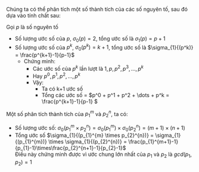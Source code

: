 Chúng ta có thể phân tích một số thành tích của các số nguyên tố, sau đó dựa vào tính chất sau:

Gọi $p$ là số nguyên tố
- Số lượng ước số của $p$, $\sigma_{0}{(p)} = 2$, tổng ước số là $\sigma_{1}{(p)} = p+1$
- Số lượng ước số của $p^k$, $\sigma_{0}{(p^k)} = k +1$, tổng ước số là $\sigma_{1}{(p^k)} = \frac{p^{k+1}-1}{p-1}$
    - Chứng minh:
        - Các ước số của $p^k$ lần lượt là $1, p, p^2, p^3,\dots,p^k$ 
        - Hay $p^0, p^1, p^2,\dots,p^k$ 
        - Vậy:
            - Ta có k+1 ước số
            - Tổng các ước số = $p^0 + p^1 + p^2 + \dots + p^k = \frac{p^{k+1}-1}{p-1} $ 
            
Một số phân tích thành tích của $p_{1}^{m}$ và $p_{2}^{n}$, ta có:
- Số lượng ước số:
    $\sigma_{0}{(p_{1}^{m} \times p_{2}^{n})} = \sigma_{0}{(p_{1}^{m})} \times \sigma_{0}{(p_{2}^{n})} = (m+1)\times(n+1)$
- Tổng ước số
    $\sigma_{1}{(p_{1}^{m} \times p_{2}^{n})} = \sigma_{1}{(p_{1}^{m})} \times \sigma_{1}{(p_{2}^{n})} = \frac{p_{1}^{m+1}-1}{p_{1}-1}\times\frac{p_{2}^{n+1}-1}{p_{2}-1}$ <br>
    Điều này chứng minh được vì ước chung lớn nhất của $p_{1}$ và $p_{2}$ là $gcd(p_{1},p_{2}) = 1$